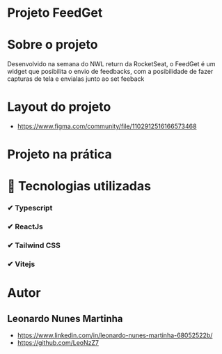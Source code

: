 # Projeto FeedGet

# Sobre o projeto
Desenvolvido na semana do NWL return da RocketSeat, o FeedGet é um widget que posibilita o envio de feedbacks, com a posibilidade de fazer capturas de tela e envialas
junto ao set feeback

# Layout do projeto
- https://www.figma.com/community/file/1102912516166573468

# Projeto na prática

# 🚀 Tecnologias utilizadas
### ✔ Typescript
### ✔ ReactJs
### ✔ Tailwind CSS
### ✔ Vitejs

# Autor
## Leonardo Nunes Martinha 
- https://www.linkedin.com/in/leonardo-nunes-martinha-68052522b/
- https://github.com/LeoNzZ7
